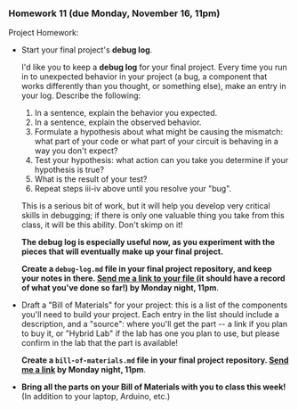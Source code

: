 ### Homework 11 (due Monday, November 16, 11pm)

Project Homework:
- Start your final project's **debug log**.
  
  I'd like you to keep a **debug log** for your final project. Every time you run in to unexpected behavior in your project (a bug, a component that works differently than you thought, or something else), make an entry in your log. Describe the following:
   
  1. In a sentence, explain the behavior you expected.
  2. In a sentence, explain the observed behavior.
  3. Formulate a hypothesis about what might be causing the mismatch: what part of your code or what part of your circuit is behaving in a way you don't expect?
  4. Test your hypothesis: what action can you take you determine if your hypothesis is true?
  5. What is the result of your test?
  6. Repeat steps iii-iv above until you resolve your "bug".
  
  This is a serious bit of work, but it will help you develop very critical skills in debugging; if there is only one valuable thing you take from this class, it will be this ability. Don't skimp on it!
  
  **The debug log is especially useful now, as you experiment with the pieces that will eventually make up your final project.**
  
  **Create a `debug-log.md` file in your final project repository, and keep your notes in there. [Send me a link to your file ](mailto:jzamfirescupereira@cca.edu) (it should have a record of what you've done so far!) by Monday night, 11pm**.
  
- Draft a "Bill of Materials" for your project: this is a list of the components you'll need to build your project. Each entry in the list should include a description, and a "source": where you'll get the part -- a link if you plan to buy it, or "Hybrid Lab" if the lab has one you plan to use, but please confirm in the lab that the part is available! 
  
  **Create a `bill-of-materials.md` file in your final project repository. [Send me a link](mailto:jzamfirescupereira@cca.edu) by Monday night, 11pm**.

- **Bring all the parts on your Bill of Materials with you to class this week!** (In addition to your laptop, Arduino, etc.)